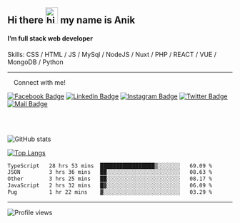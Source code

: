 ## Hi there <img src="https://user-images.githubusercontent.com/1303154/88677602-1635ba80-d120-11ea-84d8-d263ba5fc3c0.gif" width="28px" height="36" alt="hi"> my name is Anik

#### I’m full stack web developer

Skills:  CSS / HTML / JS / MySql / NodeJS / Nuxt / PHP / REACT / VUE / MongoDB / Python


---

&emsp;Connect with me!

<a href="https://www.facebook.com/anik.aritro" target="_blank">![Facebook Badge](https://img.shields.io/badge/Facebook-1877F2?style=for-the-badge&logo=facebook&logoColor=white)</a> [![Linkedin Badge](https://img.shields.io/badge/LinkedIn-0077B5?style=for-the-badge&logo=linkedin&logoColor=white)](https://www.linkedin.com/in/anik-hossain-dev) [![Instagram Badge](https://img.shields.io/badge/Instagram-E4405F?style=for-the-badge&logo=instagram&logoColor=white)](https://www.instagram.com/aritro.anik) [![Twitter Badge](https://img.shields.io/badge/Twitter-1DA1F2?style=for-the-badge&logo=twitter&logoColor=white)](https://twitter.com/AritroAnik) [![Mail Badge](https://img.shields.io/badge/Gmail-D14836?style=for-the-badge&logo=gmail&logoColor=white)](mailto:anik.wdev@gmail.com)

</br>
</br>


![GitHub stats](https://github-readme-stats.vercel.app/api?username=anik-hossain&show_icons=true&theme=monokai)

[![Top Langs](https://github-readme-stats.vercel.app/api/top-langs/?username=anik-hossain&layout=compact&theme=monokai)](https://github.com/anik-hossain)

<!--START_SECTION:waka-->

```txt
TypeScript   28 hrs 53 mins  █████████████████▒░░░░░░░   69.09 %
JSON         3 hrs 36 mins   ██░░░░░░░░░░░░░░░░░░░░░░░   08.63 %
Other        3 hrs 25 mins   ██░░░░░░░░░░░░░░░░░░░░░░░   08.17 %
JavaScript   2 hrs 32 mins   █▓░░░░░░░░░░░░░░░░░░░░░░░   06.09 %
Pug          1 hr 22 mins    ▓░░░░░░░░░░░░░░░░░░░░░░░░   03.29 %
```

<!--END_SECTION:waka-->
---

![Profile views](https://gpvc.arturio.dev/anik-hossain)  
